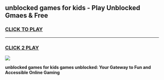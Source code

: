 
## unblocked games for kids - Play Unblocked Gmaes & Free
<h3>
<a href="https://news.freeplayer.one?title=unblocked_games_for_kids&ref=16F">CLICK TO PLAY</a></h3>
<hr>

<h3>
<a href="https://news.freeplayer.one?title=unblocked_games_for_kids&ref=16F">CLICK 2 PLAY</a>
  
</h3>

<a href="https://news.freeplayer.one?title=unblocked_games_for_kids&ref=16F/"><img src="https://clearcache.store/games.png"></a>


**unblocked games for kids games unblocked: Your Gateway to Fun and Accessible Online Gaming**
